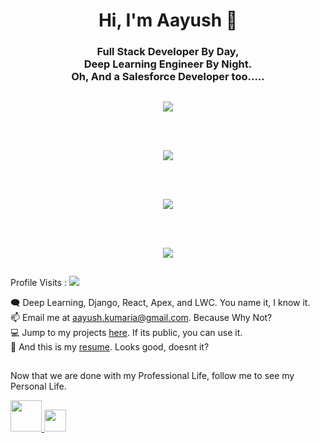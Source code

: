 <p style="text-align: center;">
	<h1 align="center"> Hi, I'm Aayush 👋 </h1>
</p>
	<h3 align="center" >
	    Full Stack Developer By Day, 
	    <br/>
	    Deep Learning Engineer By Night.
	    <br/>
	    Oh, And a Salesforce Developer too.....
	<h3/>
</p>

## 

<div align="center">
<a href="https://github.com/AayushK11/">
  <img align="center" src="https://github-readme-stats.vercel.app/api?username=AayushK11&count_private=true&theme=midnight-purple" />
</a>
	
<br/><br/>

<a href="https://github.com/AayushK11/">
  <img align="center" src="https://github-readme-streak-stats.herokuapp.com/?user=AayushK11&theme=dark" />
</a>	
	
<br/><br/>
	
<a href="https://github.com/AayushK11/">
  <img align="center" src="https://github-readme-stats.vercel.app/api/top-langs/?username=AayushK11&layout=compact&theme=midnight-purple" />
</a>
	
<br/><br/>

<a href="https://github.com/AayushK11/">
  <img align="center" src="https://activity-graph.herokuapp.com/graph?username=AayushK11&theme=react-dark" />
</a>
</div>

##

Profile Visits  : ![](https://komarev.com/ghpvc/?username=AayushK11&color=green)

🗨️ Deep Learning, Django, React, Apex, and LWC. You name it, I know it.<br/>
📫 Email me at [aayush.kumaria@gmail.com](mailto:aayush.kumaria@gmail.com@gmail.com). Because Why Not?<br/>
💻 Jump to my projects [here](https://github.com/AayushK11?tab=repositories). If its public, you can use it.<br/>
📓 And this is my [resume](https://drive.google.com/file/d/1z1htuorjwu7oxx0eY5hldqgnzL4mVdZB/view?usp=sharing). Looks good, doesnt it?

##

Now that we are done with my Professional Life, follow me to see my Personal Life.
  <br>

<p float="left">
  <a href="https://twitter.com/aayushkumaria11">
    <img src="https://logos-world.net/wp-content/uploads/2020/04/Twitter-Logo.png" width="50">
  </a>
  <a href="https://www.linkedin.com/in/aayushkumaria/">
    <img src="https://upload.wikimedia.org/wikipedia/commons/thumb/c/ca/LinkedIn_logo_initials.png/800px-LinkedIn_logo_initials.png" width="35">
  </a>
</p>
